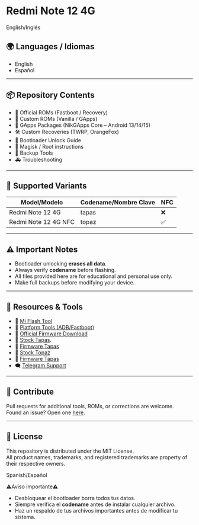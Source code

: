 # Redmi Note 12 4G

English/Inglés
## 🌍 Languages / Idiomas
- English
- Español

---

## 📦 Repository Contents

- 🔄 Official ROMs (Fastboot / Recovery)
- 📲 Custom ROMs (Vanilla / GApps)
- 🧩 GApps Packages (NikGApps Core – Android 13/14/15)
- 🛠️ Custom Recoveries (TWRP, OrangeFox)
- 🧱 Bootloader Unlock Guide
- 🔧 Magisk / Root instructions
- 💾 Backup Tools
- 🚑 Troubleshooting

---

## 📱 Supported Variants

| Model/Modelo           | Codename/Nombre Clave | NFC |
|------------------------|----------|-----|
| Redmi Note 12 4G       |   tapas  |  ❌  |
| Redmi Note 12 4G NFC   |   topaz  |  ✅  |



---

## ⚠️ Important Notes

- Bootloader unlocking **erases all data**.
- Always verify **codename** before flashing.
- All files provided here are for educational and personal use only.
- Make full backups before modifying your device.

---

## 🔗 Resources & Tools

- 📎 [Mi Flash Tool](https://xiaomiflashtool.com)
- 📎 [Platform Tools (ADB/Fastboot)](https://developer.android.com/studio/releases/platform-tools)
- 📎 [Official Firmware Download](https://xiaomifirmwareupdater.com/)
- 📎 [Stock Tapas](https://mifirm.net/model/tapas.ttt#global).
- 📎 [Firmware Tapas](https://xmfirmwareupdater.com/archive/firmware/tapas/)
- 📎 [Stock Topaz](https://mifirm.net/model/topaz.ttt#global)
- 📎 [Firmware Tapas](https://xmfirmwareupdater.com/archive/firmware/topaz/)
- 🗨️ [Telegram Support](https://t.me/RedmiNote124GNFC)

---

## 🤝 Contribute

Pull requests for additional tools, ROMs, or corrections are welcome.  
Found an issue? Open one [here](https://github.com/your-repo/issues).

---

## 📜 License

This repository is distributed under the MIT License.  
All product names, trademarks, and registered trademarks are property of their respective owners.



Spanish/Español

⚠️Aviso importante⚠️
- Desbloquear el bootloader borra todos tus datos.
- Siempre verifica el **codename** antes de instalar cualquier archivo.
- Haz un respaldo de tus archivos importantes antes de modificar tu sistema.

